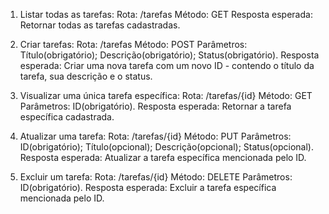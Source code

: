 1. Listar todas as tarefas:
Rota: /tarefas
Método: GET
Resposta esperada: Retornar todas as tarefas cadastradas.

2. Criar tarefas:
Rota: /tarefas
Método: POST
Parâmetros: Título(obrigatório); Descrição(obrigatório); Status(obrigatório).
Resposta esperada: Criar uma nova tarefa com um novo ID - contendo o título da tarefa, sua descrição e o status.

3. Visualizar uma única tarefa específica:
Rota: /tarefas/{id}
Método: GET
Parâmetros: ID(obrigatório).
Resposta esperada: Retornar a tarefa específica cadastrada.

4. Atualizar uma tarefa:
Rota: /tarefas/{id}
Método: PUT
Parâmetros: ID(obrigatório); Título(opcional); Descrição(opcional); Status(opcional).
Resposta esperada: Atualizar a tarefa específica mencionada pelo ID.

5. Excluir um tarefa:
Rota: /tarefas/{id}
Método: DELETE
Parâmetros: ID(obrigatório).
Resposta esperada: Excluir a tarefa específica mencionada pelo ID.
